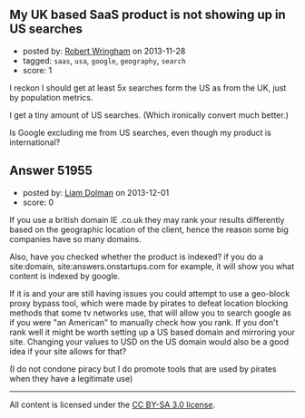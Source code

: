 ## My UK based SaaS product is not showing up in US searches

- posted by: [Robert Wringham](https://stackexchange.com/users/-1/29836-robert-wringham) on 2013-11-28
- tagged: `saas`, `usa`, `google`, `geography`, `search`
- score: 1

<p>I reckon I should get at least 5x searches form the US as from the UK, just by population metrics.</p>

<p>I get a tiny amount of US searches. (Which ironically convert much better.)</p>

<p>Is Google excluding me from US searches, even though my product is international?</p>



## Answer 51955

- posted by: [Liam Dolman](https://stackexchange.com/users/-1/27824-liam-dolman) on 2013-12-01
- score: 0

<p>If you use a british domain IE .co.uk they may rank your results differently based on the geographic location of the client, hence the reason some big companies have so many domains.</p>

<p>Also, have you checked whether the product is indexed? if you do a site:domain, site:answers.onstartups.com for example, it will show you what content is indexed by google. </p>

<p>If it is and your are still having issues you could attempt to use a geo-block proxy bypass tool, which were made by pirates to defeat location blocking methods that some tv networks use, that will allow you to search google as if you were "an American" to manually check how you rank. If you don't rank well it might be worth setting up a US based domain and mirroring your site. Changing your values to USD on the US domain would also be a good idea if your site allows for that?   </p>

<p>(I do not condone piracy but I do promote tools that are used by pirates when they have a legitimate use)</p>




---

All content is licensed under the [CC BY-SA 3.0 license](https://creativecommons.org/licenses/by-sa/3.0/).
